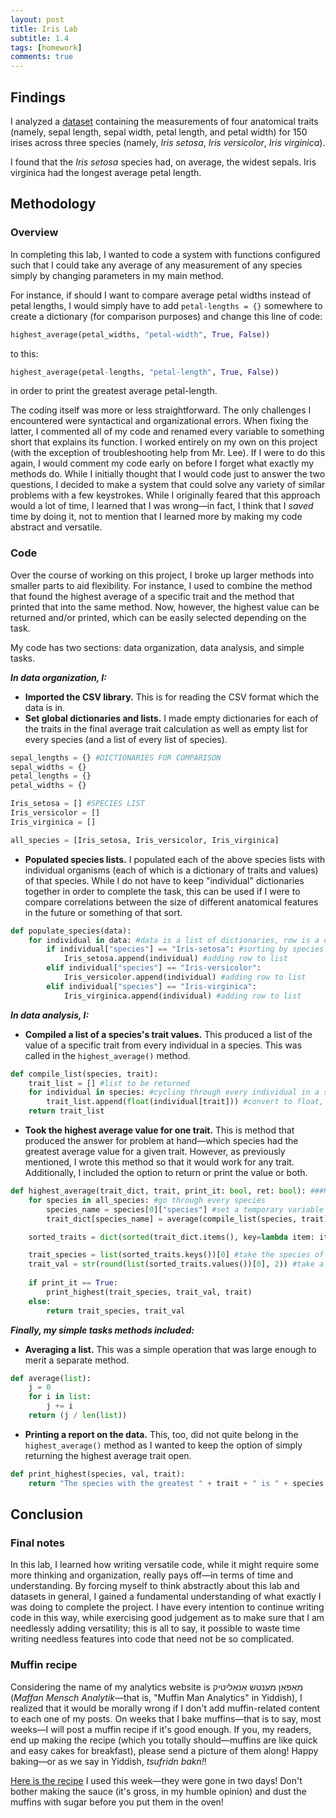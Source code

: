 ```yaml
---
layout: post
title: Iris Lab
subtitle: 1.4
tags: [homework]
comments: true
---
```


## Findings
I analyzed a [dataset](https://archive.ics.uci.edu/ml/datasets/Iris) containing the measurements of four anatomical traits (namely, sepal length, sepal width, petal length, and petal width) for 150 irises across three species (namely, _Iris setosa_, _Iris versicolor_, _Iris virginica_).

I found that the _Iris setosa_ species had, on average, the widest sepals. Iris virginica had the longest average petal length.

## Methodology

### Overview

In completing this lab, I wanted to code a system with functions configured such that I could take any average of any measurement of any species simply by changing parameters in my main method.

For instance, if should I want to compare average petal widths instead of petal lengths, I would simply have to add `petal-lengths = {}` somewhere to create a dictionary (for comparison purposes) and change this line of code:

~~~python
highest_average(petal_widths, "petal-width", True, False))
~~~

to this:

~~~python
highest_average(petal-lengths, "petal-length", True, False))
~~~

in order to print the greatest average petal-length.

The coding itself was more or less straightforward. The only challenges I encountered were syntactical and organizational errors. When fixing the latter, I commented all of my code and renamed every variable to something short that explains its function. I worked entirely on my own on this project (with the exception of troubleshooting help from Mr. Lee). If I were to do this again, I would comment my code early on before I forget what exactly my methods do. While I initially thought that I would code just to answer the two questions, I decided to make a system that could solve any variety of similar problems with a few keystrokes. While I originally feared that this approach would a lot of time, I learned that I was wrong—in fact, I think that I _saved_ time by doing it, not to mention that I learned more by making my code abstract and versatile.

### Code

Over the course of working on this project, I broke up larger methods into smaller parts to aid flexibility. For instance, I used to combine the method that found the highest average of a specific trait and the method that printed that into the same method. Now, however, the highest value can be returned and/or printed, which can be easily selected depending on the task.

My code has two sections: data organization, data analysis, and simple tasks.

***In data organization, I:***
- **Imported the CSV library.** This is for reading the CSV format which the data is in.
- **Set global dictionaries and lists.** I made empty dictionaries for each of the traits in the final average trait calculation as well as empty list for every species (and a list of every list of species).

~~~python
sepal_lengths = {} #DICTIONARIES FOR COMPARISON
sepal_widths = {}
petal_lengths = {}
petal_widths = {}

Iris_setosa = [] #SPECIES LIST
Iris_versicolor = []
Iris_virginica = []

all_species = [Iris_setosa, Iris_versicolor, Iris_virginica]
~~~

- **Populated species lists.** I populated each of the above species lists with individual organisms (each of which is a dictionary of traits and values) of that species. While I do not have to keep "individual" dictionaries together in order to complete the task, this can be used if I were to compare correlations between the size of different anatomical features in the future or something of that sort.

~~~python
def populate_species(data):
    for individual in data: #data is a list of dictionaries, row is a dictionary; cicling through each dictionary at a time
        if individual["species"] == "Iris-setosa": #sorting by species
            Iris_setosa.append(individual) #adding row to list
        elif individual["species"] == "Iris-versicolor":
            Iris_versicolor.append(individual) #adding row to list
        elif individual["species"] == "Iris-virginica":
            Iris_virginica.append(individual) #adding row to list
~~~

***In data analysis, I:***

- **Compiled a list of a species's trait values.** This produced a list of the value of a specific trait from every individual in a species. This was called in the ``highest_average()`` method.

~~~python
def compile_list(species, trait):
    trait_list = [] #list to be returned
    for individual in species: #cycling through every individual in a species
        trait_list.append(float(individual[trait])) #convert to float, add trait this individual to trait_list
    return trait_list
~~~

- **Took the highest average value for one trait.** This is method that produced the answer for problem at hand—which species had the greatest average value for a given trait. However, as previously mentioned, I wrote this method so that it would work for any trait. Additionally, I included the option to return or print the value or both.

~~~python
def highest_average(trait_dict, trait, print_it: bool, ret: bool): ###RETURN OR PRINT THE HIGHEST AVERAGE VALUE OF AN TRAIT ACROSS SPECIES###
    for species in all_species: #go through every species
        species_name = species[0]["species"] #set a temporary variable for the name of the species
        trait_dict[species_name] = average(compile_list(species, trait)) #create a dictionary entry for the species: the species's name is the key and its value is average of a particular trait in this species

    sorted_traits = dict(sorted(trait_dict.items(), key=lambda item: item[1], reverse = True)) #sort

    trait_species = list(sorted_traits.keys())[0] #take the species of the greatest average trait value
    trait_val = str(round(list(sorted_traits.values())[0], 2)) #take a string of the rounded greatest average trait value
    
    if print_it == True:
        print_highest(trait_species, trait_val, trait)
    else:
        return trait_species, trait_val
~~~

***Finally, my simple tasks methods included:***
- **Averaging a list.** This was a simple operation that was large enough to merit a separate method.

~~~python
def average(list):
    j = 0
    for i in list:
        j += i
    return (j / len(list))
~~~

- **Printing a report on the data.** This, too, did not quite belong in the ``highest_average()`` method as I wanted to keep the option of simply returning the highest average trait open.

~~~python
def print_highest(species, val, trait):   
    return "The species with the greatest " + trait + " is " + species + " (averaging at " + val + "mm)." #turn it into a string
~~~

## Conclusion
### Final notes
In this lab, I learned how writing versatile code, while it might require some more thinking and organization, really pays off—in terms of time and understanding. By forcing myself to think abstractly about this lab and datasets in general, I gained a fundamental understanding of what exactly I was doing to complete the project. I have every intention to continue writing code in this way, while exercising good judgement as to make sure that I am needlessly adding versatility; this is all to say, it possible to waste time writing needless features into code that need not be so complicated.

### Muffin recipe
Considering the name of my analytics website is מאַפאַן מענטש אַנאַליטיק (_Maffan Mensch Analytik_—that is, "Muffin Man Analytics" in Yiddish), I realized that it would be morally wrong if I don't add muffin-related content to each one of my posts. On weeks that I bake muffins—that is to say, most weeks—I will post a muffin recipe if it's good enough. If you, my readers, end up making the recipe (which you totally should—muffins are like quick and easy cakes for breakfast), please send a picture of them along! Happy baking—or as we say in Yiddish, _tsufridn bakn!_!

[Here is the recipe](https://addapinch.com/cinnamon-apple-muffins-recipe/) I used this week—they were gone in two days! Don't bother making the sauce (it's gross, in my humble opinion) and dust the muffins with sugar before you put them in the oven!